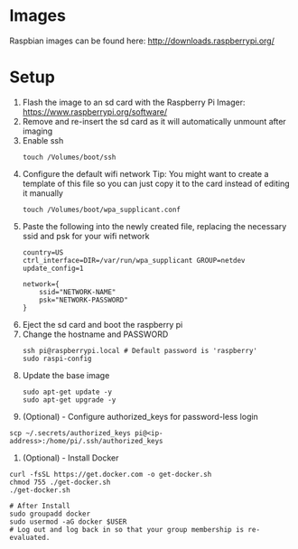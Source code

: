 # Images
Raspbian images can be found here: http://downloads.raspberrypi.org/

# Setup
1. Flash the image to an sd card with the Raspberry Pi Imager: https://www.raspberrypi.org/software/
1. Remove and re-insert the sd card as it will automatically unmount after imaging
1. Enable ssh
    ```
    touch /Volumes/boot/ssh
    ```
1. Configure the default wifi network
Tip:  You might want to create a template of this file so you can just copy it to the card instead of editing it manually
    ```
    touch /Volumes/boot/wpa_supplicant.conf
    ```
1. Paste the following into the newly created file, replacing the necessary ssid and psk for your wifi network
    ```
    country=US
    ctrl_interface=DIR=/var/run/wpa_supplicant GROUP=netdev
    update_config=1

    network={
        ssid="NETWORK-NAME"
        psk="NETWORK-PASSWORD"
    }
    ```
1. Eject the sd card and boot the raspberry pi
1. Change the hostname and PASSWORD
    ```
    ssh pi@raspberrypi.local # Default password is 'raspberry'
    sudo raspi-config
    ```
1. Update the base image
    ```
    sudo apt-get update -y
    sudo apt-get upgrade -y
    ```
1. (Optional) - Configure authorized_keys for password-less login
```
scp ~/.secrets/authorized_keys pi@<ip-address>:/home/pi/.ssh/authorized_keys
```

1. (Optional) - Install Docker
```
curl -fsSL https://get.docker.com -o get-docker.sh
chmod 755 ./get-docker.sh
./get-docker.sh

# After Install
sudo groupadd docker
sudo usermod -aG docker $USER
# Log out and log back in so that your group membership is re-evaluated.
```
